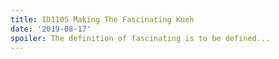 ```yaml
---
title: ID1105 Making The Fascinating Kueh
date: '2019-08-17'
spoiler: The definition of fascinating is to be defined...
---
```

